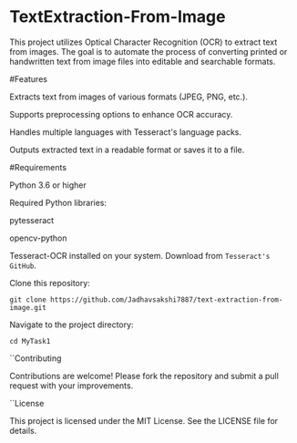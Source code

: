 # TextExtraction-From-Image
This project utilizes Optical Character Recognition (OCR) to extract text from images. The goal is to automate the process of converting printed or handwritten text from image files into editable and searchable formats. 

#Features

Extracts text from images of various formats (JPEG, PNG, etc.).

Supports preprocessing options to enhance OCR accuracy.

Handles multiple languages with Tesseract's language packs.

Outputs extracted text in a readable format or saves it to a file.

#Requirements

Python 3.6 or higher

Required Python libraries:

pytesseract

opencv-python

Tesseract-OCR installed on your system. Download from ``Tesseract's GitHub``.

Clone this repository:

``git clone https://github.com/Jadhavsakshi7887/text-extraction-from-image.git``

Navigate to the project directory:

``cd MyTask1``

``Contributing

Contributions are welcome! Please fork the repository and submit a pull request with your improvements.

``License

This project is licensed under the MIT License. See the LICENSE file for details.

